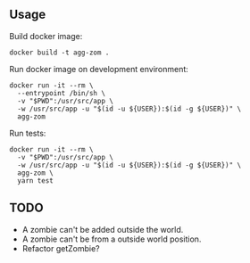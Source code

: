 ## Usage

Build docker image:
```
docker build -t agg-zom .
```

Run docker image on development environment:
```
docker run -it --rm \
  --entrypoint /bin/sh \
  -v "$PWD":/usr/src/app \
  -w /usr/src/app -u "$(id -u ${USER}):$(id -g ${USER})" \
  agg-zom
```

Run tests:
```
docker run -it --rm \
  -v "$PWD":/usr/src/app \
  -w /usr/src/app -u "$(id -u ${USER}):$(id -g ${USER})" \
  agg-zom \
  yarn test
```

## TODO

 * A zombie can't be added outside the world.
 * A zombie can't be from a outside world position.
 * Refactor getZombie?
